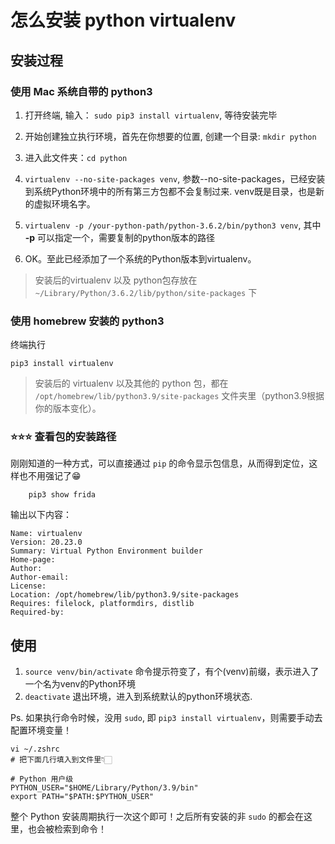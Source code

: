 # 怎么安装 python virtualenv

## 安装过程

### 使用 Mac 系统自带的 python3

1. 打开终端, 输入： `sudo pip3 install virtualenv`,  等待安装完毕

2. 开始创建独立执行环境，首先在你想要的位置, 创建一个目录: `mkdir python`

3. 进入此文件夹：`cd python`

4. `virtualenv --no-site-packages venv`, 参数--no-site-packages，已经安装到系统Python环境中的所有第三方包都不会复制过来.  venv既是目录，也是新的虚拟环境名字。

5. `virtualenv -p /your-python-path/python-3.6.2/bin/python3 venv`, 其中 **-p**  可以指定一个，需要复制的python版本的路径

6. OK。至此已经添加了一个系统的Python版本到virtualenv。

> 安装后的virtualenv 以及 python包存放在 `~/Library/Python/3.6.2/lib/python/site-packages` 下



### 使用 homebrew 安装的 python3

终端执行

```shell
pip3 install virtualenv
```

> 安装后的 virtualenv 以及其他的 python 包，都在 `/opt/homebrew/lib/python3.9/site-packages` 文件夹里（python3.9根据你的版本变化）。



### ⭐️⭐️⭐️ 查看包的安装路径 

刚刚知道的一种方式，可以直接通过 `pip` 的命令显示包信息，从而得到定位，这样也不用强记了😁

```shell
	pip3 show frida
```

输出以下内容：

```text
Name: virtualenv
Version: 20.23.0
Summary: Virtual Python Environment builder
Home-page:
Author:
Author-email:
License:
Location: /opt/homebrew/lib/python3.9/site-packages
Requires: filelock, platformdirs, distlib
Required-by:
```



## 使用

1.  `source venv/bin/activate` 命令提示符变了，有个(venv)前缀，表示进入了一个名为venv的Python环境
2.   `deactivate` 退出环境，进入到系统默认的python环境状态.



Ps.  如果执行命令时候，没用 `sudo`, 即 `pip3 install virtualenv`，则需要手动去配置环境变量！

```shell
vi ~/.zshrc
# 把下面几行填入到文件里👇🏻

# Python 用户级
PYTHON_USER="$HOME/Library/Python/3.9/bin"
export PATH="$PATH:$PYTHON_USER"
```

整个 Python 安装周期执行一次这个即可！之后所有安装的非 `sudo` 的都会在这里，也会被检索到命令！
